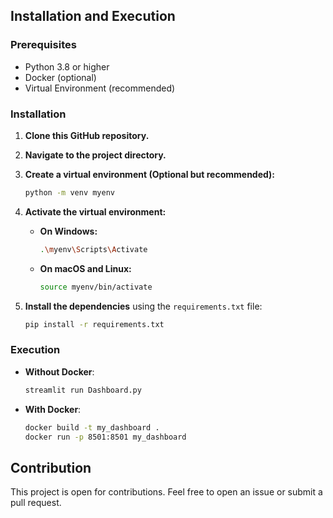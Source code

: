 ## Installation and Execution

### Prerequisites

- Python 3.8 or higher
- Docker (optional)
- Virtual Environment (recommended)

### Installation

1. **Clone this GitHub repository.**
2. **Navigate to the project directory.**
3. **Create a virtual environment (Optional but recommended):**

    ```bash
    python -m venv myenv
    ```

4. **Activate the virtual environment:**

    - **On Windows:**

        ```bash
        .\myenv\Scripts\Activate
        ```

    - **On macOS and Linux:**

        ```bash
        source myenv/bin/activate
        ```

5. **Install the dependencies** using the `requirements.txt` file:

    ```bash
    pip install -r requirements.txt
    ```

### Execution

- **Without Docker**:

    ```bash
    streamlit run Dashboard.py
    ```

- **With Docker**:

    ```bash
    docker build -t my_dashboard .
    docker run -p 8501:8501 my_dashboard
    ```

## Contribution

This project is open for contributions. Feel free to open an issue or submit a pull request.
